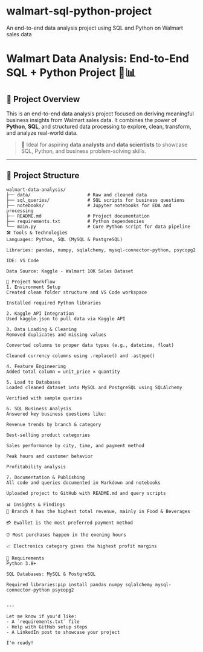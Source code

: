 # walmart-sql-python-project
An end-to-end data analysis project using SQL and Python on Walmart sales data
# Walmart Data Analysis: End-to-End SQL + Python Project 🛒📊

## 🚀 Project Overview

This is an end-to-end data analysis project focused on deriving meaningful business insights from Walmart sales data. It combines the power of **Python**, **SQL**, and structured data processing to explore, clean, transform, and analyze real-world data.

> 📌 Ideal for aspiring **data analysts** and **data scientists** to showcase SQL, Python, and business problem-solving skills.

---

## 📁 Project Structure

```plaintext
walmart-data-analysis/
├── data/                     # Raw and cleaned data
├── sql_queries/              # SQL scripts for business questions
├── notebooks/                # Jupyter notebooks for EDA and processing
├── README.md                 # Project documentation
├── requirements.txt          # Python dependencies
└── main.py                   # Core Python script for data pipeline
🛠️ Tools & Technologies
Languages: Python, SQL (MySQL & PostgreSQL)

Libraries: pandas, numpy, sqlalchemy, mysql-connector-python, psycopg2

IDE: VS Code

Data Source: Kaggle - Walmart 10K Sales Dataset

🔄 Project Workflow
1. Environment Setup
Created clean folder structure and VS Code workspace

Installed required Python libraries

2. Kaggle API Integration
Used kaggle.json to pull data via Kaggle API

3. Data Loading & Cleaning
Removed duplicates and missing values

Converted columns to proper data types (e.g., datetime, float)

Cleaned currency columns using .replace() and .astype()

4. Feature Engineering
Added total column = unit_price × quantity

5. Load to Databases
Loaded cleaned dataset into MySQL and PostgreSQL using SQLAlchemy

Verified with sample queries

6. SQL Business Analysis
Answered key business questions like:

Revenue trends by branch & category

Best-selling product categories

Sales performance by city, time, and payment method

Peak hours and customer behavior

Profitability analysis

7. Documentation & Publishing
All code and queries documented in Markdown and notebooks

Uploaded project to GitHub with README.md and query scripts

📊 Insights & Findings
🏬 Branch A has the highest total revenue, mainly in Food & Beverages

💳 Ewallet is the most preferred payment method

⏰ Most purchases happen in the evening hours

📈 Electronics category gives the highest profit margins

📌 Requirements
Python 3.8+

SQL Databases: MySQL & PostgreSQL

Required libraries:pip install pandas numpy sqlalchemy mysql-connector-python psycopg2


---

Let me know if you'd like:
- A `requirements.txt` file
- Help with GitHub setup steps
- A LinkedIn post to showcase your project

I'm ready!
